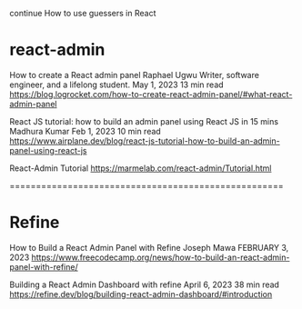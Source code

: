 continue
How to use guessers in React

# react-admin

How to create a React admin panel
Raphael Ugwu
Writer, software engineer, and a lifelong student.
May 1, 2023
13 min read
https://blog.logrocket.com/how-to-create-react-admin-panel/#what-react-admin-panel

React JS tutorial: how to build an admin panel using React JS in 15 mins
Madhura Kumar
Feb 1, 2023
10 min read
https://www.airplane.dev/blog/react-js-tutorial-how-to-build-an-admin-panel-using-react-js

React-Admin Tutorial
https://marmelab.com/react-admin/Tutorial.html

====================================================

# Refine

How to Build a React Admin Panel with Refine
Joseph Mawa
FEBRUARY 3, 2023
https://www.freecodecamp.org/news/how-to-build-an-react-admin-panel-with-refine/

Building a React Admin Dashboard with refine
April 6, 2023
38 min read
https://refine.dev/blog/building-react-admin-dashboard/#introduction